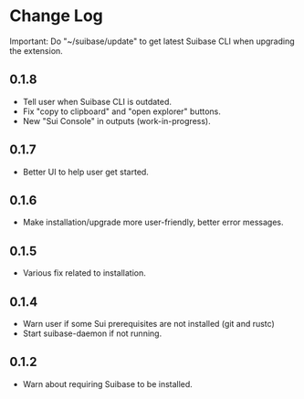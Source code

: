 # Change Log

Important:
  Do "~/suibase/update" to get latest Suibase CLI when upgrading the extension.

## 0.1.8
  - Tell user when Suibase CLI is outdated.
  - Fix "copy to clipboard" and "open explorer" buttons.
  - New "Sui Console" in outputs (work-in-progress).

## 0.1.7
  - Better UI to help user get started.

## 0.1.6
  - Make installation/upgrade more user-friendly, better error messages.

## 0.1.5
  - Various fix related to installation.

## 0.1.4
  - Warn user if some Sui prerequisites are not installed (git and rustc)
  - Start suibase-daemon if not running.

## 0.1.2
  - Warn about requiring Suibase to be installed.

